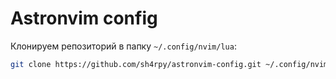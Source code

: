 # Astronvim config

Клонируем репозиторий в папку `~/.config/nvim/lua`:
```bash
git clone https://github.com/sh4rpy/astronvim-config.git ~/.config/nvim/lua/user
```
